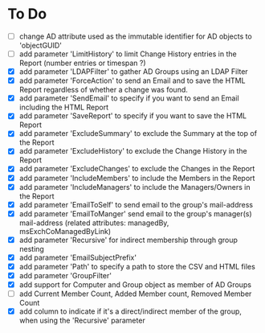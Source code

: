 # To Do

- [ ] change AD attribute used as the immutable identifier for AD objects to 'objectGUID'
- [ ] add parameter 'LimitHistory' to limit Change History entries in the Report (number entries or timespan ?)
- [x] add parameter 'LDAPFilter' to gather AD Groups using an LDAP Filter
- [x] add parameter 'ForceAction' to send an Email and to save the HTML Report regardless of whether a change was found.
- [x] add parameter 'SendEmail' to specify if you want to send an Email including the HTML Report
- [x] add parameter 'SaveReport' to specify if you want to save the HTML Report
- [x] add parameter 'ExcludeSummary' to exclude the Summary at the top of the Report
- [x] add parameter 'ExcludeHistory' to exclude the Change History in the Report
- [x] add parameter 'ExcludeChanges' to exclude the Changes in the Report
- [x] add parameter 'IncludeMembers' to include the Members in the Report
- [x] add parameter 'IncludeManagers' to include the Managers/Owners in the Report
- [x] add parameter 'EmailToSelf' to send email to the group's mail-address
- [x] add parameter 'EmailToManger' send email to the group's manager(s) mail-address (related attributes: managedBy, msExchCoManagedByLink)
- [x] add parameter 'Recursive' for indirect membership through group nesting
- [x] add parameter 'EmailSubjectPrefix'
- [x] add parameter 'Path' to specify a path to store the CSV and HTML files
- [x] add parameter 'GroupFilter'
- [x] add support for Computer and Group object as member of AD Groups
- [ ] add Current Member Count, Added Member count, Removed Member Count
- [x] add column to indicate if it's a direct/indirect member of the group, when using the 'Recursive' parameter
